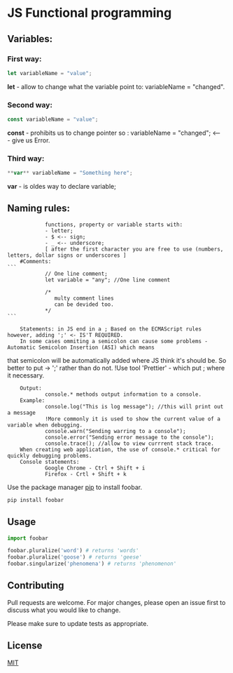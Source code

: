 # JS Functional programming

## Variables:

### First way:	
```javascript
let variableName = "value";
```
**let** - allow to change what the variable point to: variableName = "changed".

### Second way:
```javascript
const variableName = "value";
```
**const** - prohibits us to change pointer so : variableName = "changed"; <--- give us Error.

### Third way:	
```javascript
**var** variableName = "Something here";
```
**var** - is oldes way to declare variable;

## Naming rules:

                functions, property or variable starts with:
                - letter;
                - $ <-- sign;
                - _ <-- underscore; 
                [ after the first character you are free to use (numbers, letters, dollar signs or underscores ]
        #Comments:
	```
                // One line comment;
                let variable = "any"; //One line comment

                /* 
                   multy comment lines
                   can be devided too.
                */
	```

        Statements: in JS end in a ; Based on the ECMAScript rules however, adding ';' <- IS'T REQUIRED.
        In some cases ommiting a semicolon can cause some problems - Automatic Semicolon Insertion (ASI) which means
 that semicolon will be automatically added where JS think it's should be. So better to put -> ';' rather than do not.
!Use tool 'Prettier' - which put ; where it necessary.

        Output:
                console.* methods output information to a console. 
        Example: 
                console.log("This is log message"); //this will print out a message 
                !More commonly it is used to show the current value of a variable when debugging.
                console.warn("Sending warring to a console");
                console.error("Sending error message to the console");
                console.trace(); //allow to view currrent stack trace.
        When creating web application, the use of console.* critical for quickly debugging problems.
        Console statements:
                Google Chrome - Ctrl + Shift + i
                Firefox - Crtl + Shift + k


Use the package manager [pip](https://pip.pypa.io/en/stable/) to install foobar.

```bash
pip install foobar
```

## Usage

```python
import foobar

foobar.pluralize('word') # returns 'words'
foobar.pluralize('goose') # returns 'geese'
foobar.singularize('phenomena') # returns 'phenomenon'
```

## Contributing
Pull requests are welcome. For major changes, please open an issue first to discuss what you would like to change.

Please make sure to update tests as appropriate.

## License
[MIT](https://choosealicense.com/licenses/mit/)
